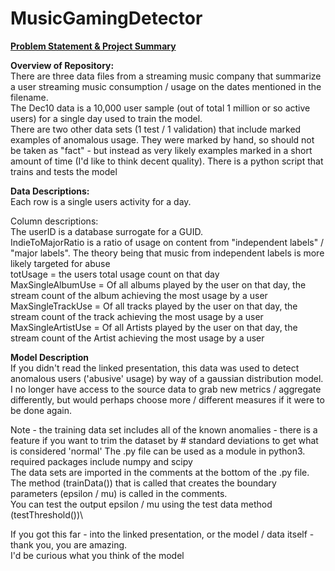 # MusicGamingDetector

[**Problem Statement & Project Summary**](https://docs.google.com/presentation/d/15OxRR7H1gkSy3UKbzwC-6b90n9tONWeCWuAs_4Wf42I/edit#slide=id.g99f8faf5dc_0_93)

**Overview of Repository:**\
There are three data files from a streaming music company that summarize a user streaming music consumption / usage on the dates mentioned in the filename.  
The Dec10 data is a 10,000 user sample (out of total 1 million or so active users) for a single day used to train the model.  
There are two other data sets (1 test / 1 validation) that include marked examples of anomalous usage. 
They were marked by hand, so should not be taken as "fact" - but instead as very likely examples marked in a short amount of time (I'd like to think decent quality).
There is a python script that trains and tests the model

**Data Descriptions:**\
Each row is a single users activity for a day.

Column descriptions:\
The userID is a database surrogate for a GUID.\
IndieToMajorRatio is a ratio of usage on content from "independent labels" / "major labels".  The theory being that music from independent labels
is more likely targeted for abuse\
totUsage = the users total usage count on that day \
MaxSingleAlbumUse = Of all albums played by the user on that day, the stream count of the album achieving the most usage by a user\
MaxSingleTrackUse = Of all tracks played by the user on that day, the stream count of the track achieving the most usage by a user\
MaxSingleArtistUse = Of all Artists played by the user on that day, the stream count of the Artist achieving the most usage by a user

**Model Description**\
If you didn't read the linked presentation, this data was used to detect anomalous users ('abusive' usage) by way of a gaussian distribution model.
I no longer have access to the source data to grab new metrics / aggregate differently, but would perhaps choose more / different measures if it were to be done again.

Note - the training data set includes all of the known anomalies - there is a feature if you want to trim the dataset by # standard deviations to get what is considered 'normal'
The .py file can be used as a module in python3.
required packages include numpy and scipy\
The data sets are imported in the comments at the bottom of the .py file.\
The method (trainData()) that is called that creates the boundary parameters (epsilon / mu)  is called in the comments.\
You can test the output epsilon / mu using the test data method (testThreshold())\

If you got this far - into the linked presentation, or the model / data itself - thank you, you are amazing.  
I'd be curious what you think of the model
